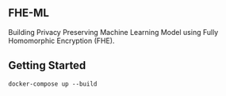 ## FHE-ML

Building Privacy Preserving Machine Learning Model using Fully Homomorphic Encryption (FHE).

## Getting Started

```
docker-compose up --build
```